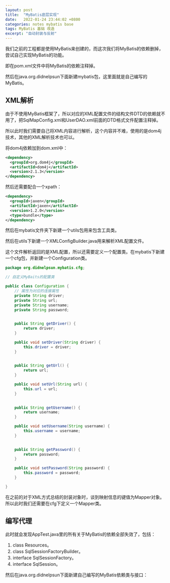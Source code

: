 ```yaml
---
layout: post
title:  "MyBatis底层实现"
date:   2022-01-24 23:44:02 +0800
categories: notes mybatis base
tags: MyBatis 基础 改造
excerpt: "自动封装与反射"
---
```


我们之前的工程都是使用MyBatis来创建的，而这次我们将MyBatis的依赖删掉，尝试自己实现MyBatis的功能。

即在pom.xml文件中将MyBatis的依赖注释掉。

然后在java.org.didnelpsun下面新建mybatis包，这里面就是自己编写的MyBatis。

## XML解析

由于不使用MyBatis框架了，所以对应的XML配置文件的结构文件DTD的依赖就不用了，把SqlMapConfig.xml和UserDAO.xml前面的DTD格式文件配置注释掉。

所以此时我们需要自己将XML内容进行解析，这个内容并不难，使用的是dom4j技术，其他的XML解析技术也可以。

将dom4j依赖加到dom.xml中：

```xml
<dependency>
  <groupId>org.dom4j</groupId>
  <artifactId>dom4j</artifactId>
  <version>2.1.3</version>
</dependency>
```

然后还需要配合一个xpath：

```xml
<dependency>
  <groupId>jaxen</groupId>
  <artifactId>jaxen</artifactId>
  <version>1.2.0</version>
  <type>bundle</type>
</dependency>
```

然后在mybatis文件夹下新建一个utils包用来包含工具类。

然后在utils下新建一个XMLConfigBuilder.java用来解析XML配置文件。

这个文件解析返回的是XML配置，所以还需要定义一个配置类。在mybatis下新建一个cfg包，并新建一个Configuration类。

```java
package org.didnelpsun.mybatis.cfg;

// 自定义MyBaits的配置类

public class Configuration {
    // 属性为对应的连接属性
    private String driver;
    private String url;
    private String username;
    private String password;

    
    public String getDriver() {
        return driver;
    }

    public void setDriver(String driver) {
        this.driver = driver;
    }

    
    public String getUrl() {
        return url;
    }

    public void setUrl(String url) {
        this.url = url;
    }

    
    public String getUsername() {
        return username;
    }

    public void setUsername(String username) {
        this.username = username;
    }

    
    public String getPassword() {
        return password;
    }

    public void setPassword(String password) {
        this.password = password;
    }

}
```

在之前的对于XML方式总结的封装对象时，谈到映射信息的键值为Mapper对象。所以此时我们还需要在cfg下定义一个Mapper类。

## 编写代理

此时就会发现AppTest.java里的所有关于MyBatis的依赖全部失效了，包括：

1. class Resources。
2. class SqlSessionFactoryBuilder。
3. interface SqlSessionFactory。
4. interface SqlSession。

然后在java.org.didnelpsun下面新建自己编写的MyBatis依赖类与接口：


